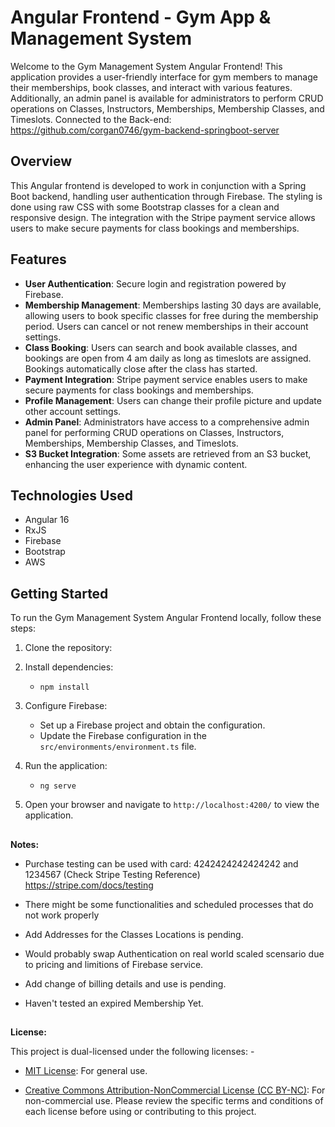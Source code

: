 # Angular Frontend - Gym App & Management System

Welcome to the Gym Management System Angular Frontend! This application provides a user-friendly interface for gym members to manage their memberships, book classes, and interact with various features. Additionally, an admin panel is available for administrators to perform CRUD operations on Classes, Instructors, Memberships, Membership Classes, and Timeslots.
Connected to the Back-end: https://github.com/corgan0746/gym-backend-springboot-server

## Overview

This Angular frontend is developed to work in conjunction with a Spring Boot backend, handling user authentication through Firebase. The styling is done using raw CSS with some Bootstrap classes for a clean and responsive design. The integration with the Stripe payment service allows users to make secure payments for class bookings and memberships.

## Features

-   **User Authentication**: Secure login and registration powered by Firebase.
-   **Membership Management**: Memberships lasting 30 days are available, allowing users to book specific classes for free during the membership period. Users can cancel or not renew memberships in their account settings.
-   **Class Booking**: Users can search and book available classes, and bookings are open from 4 am daily as long as timeslots are assigned. Bookings automatically close after the class has started.
-   **Payment Integration**: Stripe payment service enables users to make secure payments for class bookings and memberships.
-   **Profile Management**: Users can change their profile picture and update other account settings.
-   **Admin Panel**: Administrators have access to a comprehensive admin panel for performing CRUD operations on Classes, Instructors, Memberships, Membership Classes, and Timeslots.
-   **S3 Bucket Integration**: Some assets are retrieved from an S3 bucket, enhancing the user experience with dynamic content.

## Technologies Used

- Angular 16
- RxJS
- Firebase
- Bootstrap
- AWS


## Getting Started

To run the Gym Management System Angular Frontend locally, follow these steps:

1.  Clone the repository:
    
2.  Install dependencies:
    - `npm install` 
    
3.  Configure Firebase:
    
    -   Set up a Firebase project and obtain the configuration.
    -   Update the Firebase configuration in the `src/environments/environment.ts` file.

4.  Run the application:
    - `ng serve` 
    
5.  Open your browser and navigate to `http://localhost:4200/` to view the application.

    
##

**Notes:**
- Purchase testing can be used with card: 4242424242424242 and 1234567 (Check Stripe Testing Reference)
https://stripe.com/docs/testing
- There might be some functionalities and scheduled processes that do not work properly

- Add Addresses for the Classes Locations is pending.
- Would probably swap Authentication on real world scaled scensario due to pricing and limitions of Firebase service.
- Add change of billing details and use is pending.
- Haven't tested an expired Membership Yet.

##

**License:**

This project is dual-licensed under the following licenses: -

  

- [MIT License](https://opensource.org/licenses/MIT): For general use.

- [Creative Commons Attribution-NonCommercial License (CC BY-NC)](https://creativecommons.org/licenses/by-nc/4.0/): For non-commercial use. Please review the specific terms and conditions of each license before using or contributing to this project.
